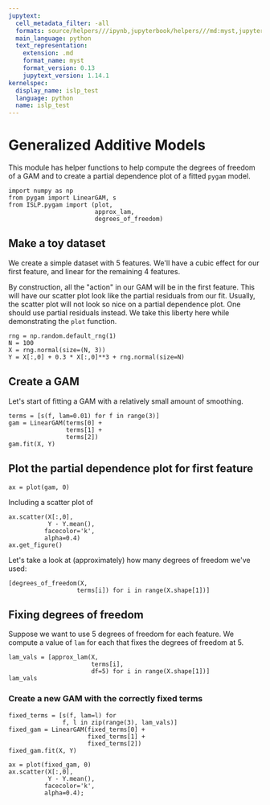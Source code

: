 ```yaml
---
jupytext:
  cell_metadata_filter: -all
  formats: source/helpers///ipynb,jupyterbook/helpers///md:myst,jupyterbook/helpers///ipynb
  main_language: python
  text_representation:
    extension: .md
    format_name: myst
    format_version: 0.13
    jupytext_version: 1.14.1
kernelspec:
  display_name: islp_test
  language: python
  name: islp_test
---
```


# Generalized Additive Models

This module has helper functions to help
compute the degrees of freedom of a GAM and to create a partial dependence plot of a
fitted `pygam` model.

```{code-cell}
import numpy as np
from pygam import LinearGAM, s
from ISLP.pygam import (plot, 
                        approx_lam, 
                        degrees_of_freedom)
```

## Make a toy dataset

We create a simple dataset with 5 features.
We'll have a cubic effect for our first feature, and linear for the remaining 4 features.

By construction, all the "action" in our GAM will be in the first feature. This will have our 
scatter plot look like the partial residuals from our fit. Usually, the scatter plot will not
look so nice on a partial dependence plot. One should use partial residuals instead. We take this liberty
here while demonstrating the `plot` function.

```{code-cell}
rng = np.random.default_rng(1)
N = 100
X = rng.normal(size=(N, 3))
Y = X[:,0] + 0.3 * X[:,0]**3 + rng.normal(size=N)
```

## Create a GAM

Let's start of fitting a GAM with a relatively small amount of smoothing.

```{code-cell}
terms = [s(f, lam=0.01) for f in range(3)]
gam = LinearGAM(terms[0] + 
                terms[1] + 
                terms[2])
gam.fit(X, Y)
```

## Plot the partial dependence plot for first feature

```{code-cell}
ax = plot(gam, 0)
```

Including a scatter plot of

```{code-cell}
ax.scatter(X[:,0], 
           Y - Y.mean(),
          facecolor='k',
          alpha=0.4)
ax.get_figure()
```

Let's take a look at (approximately) how many degrees of freedom we've used:

```{code-cell}
[degrees_of_freedom(X,
                   terms[i]) for i in range(X.shape[1])]
```

## Fixing degrees of freedom

Suppose we want to use 5 degrees of freedom for each feature. 
We compute a value of `lam` for each that fixes the degrees of freedom at 5.

```{code-cell}
lam_vals = [approx_lam(X,
                       terms[i],
                       df=5) for i in range(X.shape[1])]
lam_vals
```

### Create a new GAM with the correctly fixed terms

```{code-cell}
fixed_terms = [s(f, lam=l) for 
               f, l in zip(range(3), lam_vals)]
fixed_gam = LinearGAM(fixed_terms[0] + 
                      fixed_terms[1] + 
                      fixed_terms[2])
fixed_gam.fit(X, Y)
```

```{code-cell}
ax = plot(fixed_gam, 0)
ax.scatter(X[:,0], 
           Y - Y.mean(),
          facecolor='k',
          alpha=0.4);
```
